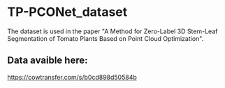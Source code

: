 # TP-PCONet_dataset
The dataset is used in the paper "A Method for Zero-Label 3D Stem-Leaf Segmentation of Tomato Plants Based on Point Cloud Optimization".  
## Data avaible here:
https://cowtransfer.com/s/b0cd898d50584b
